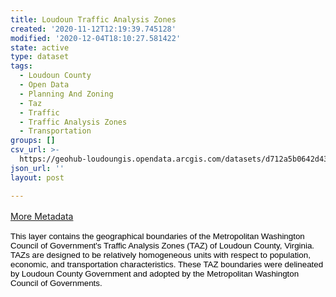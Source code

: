 ```yaml
---
title: Loudoun Traffic Analysis Zones
created: '2020-11-12T12:19:39.745128'
modified: '2020-12-04T18:10:27.581422'
state: active
type: dataset
tags:
  - Loudoun County
  - Open Data
  - Planning And Zoning
  - Taz
  - Traffic
  - Traffic Analysis Zones
  - Transportation
groups: []
csv_url: >-
  https://geohub-loudoungis.opendata.arcgis.com/datasets/d712a5b0642d43319d8d1455d8767980_1.csv?outSR=%7B%22latestWkid%22%3A2924%2C%22wkid%22%3A2924%7D
json_url: ''
layout: post

---
```

<p style='margin-top:12.0pt;margin-right:0in;margin-bottom:12.0pt;margin-left:
0in'><a href='https://logis.loudoun.gov/metadata/Traffic%20analysis%20zones%202012.htm' target='_blank'>More Metadata</a><br /></p><p style='margin-top:12.0pt;margin-right:0in;margin-bottom:12.0pt;margin-left:
0in'><span style='font-size:10.0pt;font-family:&quot;Calibri&quot;,sans-serif;mso-ascii-theme-font:
minor-latin;mso-hansi-theme-font:minor-latin;mso-bidi-font-family:Arial;
color:black'>This layer contains the geographical boundaries of the
Metropolitan Washington Council of Government's Traffic Analysis Zones (TAZ) of
Loudoun County, Virginia. TAZs are designed to be relatively homogeneous units
with respect to population, economic, and transportation characteristics. These
TAZ boundaries were delineated by Loudoun County Government and adopted by the
Metropolitan Washington Council of Governments.</span><span style='font-size:11.0pt;font-family:&quot;Calibri&quot;,sans-serif;mso-ascii-theme-font:
minor-latin;mso-hansi-theme-font:minor-latin;mso-bidi-font-family:Helvetica'></span></p>

